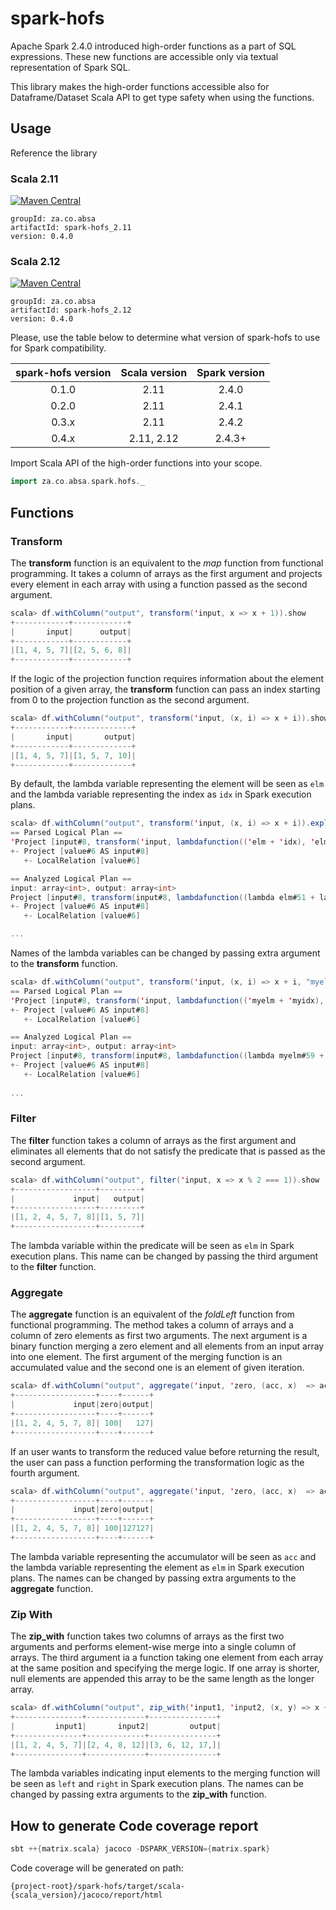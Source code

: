 # spark-hofs
Apache Spark 2.4.0 introduced high-order functions as a part of SQL expressions. These new functions are accessible
only via textual representation of Spark SQL.

This library makes the high-order functions accessible also for Dataframe/Dataset Scala API to get type safety when
using the functions. 

## Usage

Reference the library

### Scala 2.11
[![Maven Central](https://maven-badges.herokuapp.com/maven-central/za.co.absa/spark-hofs_2.11/badge.svg)](https://maven-badges.herokuapp.com/maven-central/za.co.absa/spark-hofs_2.11)

```
groupId: za.co.absa
artifactId: spark-hofs_2.11
version: 0.4.0
```

### Scala 2.12
[![Maven Central](https://maven-badges.herokuapp.com/maven-central/za.co.absa/spark-hofs_2.12/badge.svg)](https://maven-badges.herokuapp.com/maven-central/za.co.absa/spark-hofs_2.12)

```
groupId: za.co.absa
artifactId: spark-hofs_2.12
version: 0.4.0
```

Please, use the table below to determine what version of spark-hofs to use for Spark compatibility.

| spark-hofs version | Scala version |  Spark version  |
|:------------------:|:-------------:|:---------------:|
|       0.1.0        |     2.11      |     2.4.0       |
|       0.2.0        |     2.11      |     2.4.1       |
|       0.3.x        |     2.11      |     2.4.2       |
|       0.4.x        |  2.11, 2.12   |     2.4.3+      |

Import Scala API of the high-order functions into your scope.
```scala
import za.co.absa.spark.hofs._
```

## Functions

### Transform
The **transform** function is an equivalent to the *map* function from functional programming. It takes a column of
arrays as the first argument and projects every element in each array with using a function passed as the second argument.
```scala
scala> df.withColumn("output", transform('input, x => x + 1)).show
+------------+------------+
|       input|      output|
+------------+------------+
|[1, 4, 5, 7]|[2, 5, 6, 8]|
+------------+------------+
```
If the logic of the projection function requires information about the element position of a given array,
the **transform** function can pass an index starting from 0 to the projection function as the second argument.
```scala
scala> df.withColumn("output", transform('input, (x, i) => x + i)).show
+------------+-------------+
|       input|       output|
+------------+-------------+
|[1, 4, 5, 7]|[1, 5, 7, 10]|
+------------+-------------+
```
By default, the lambda variable representing the element will be seen as `elm` and the lambda variable representing
the index as `idx` in Spark execution plans.
```scala
scala> df.withColumn("output", transform('input, (x, i) => x + i)).explain(true)
== Parsed Logical Plan ==
'Project [input#8, transform('input, lambdafunction(('elm + 'idx), 'elm, 'idx, false)) AS output#45]
+- Project [value#6 AS input#8]
   +- LocalRelation [value#6]

== Analyzed Logical Plan ==
input: array<int>, output: array<int>
Project [input#8, transform(input#8, lambdafunction((lambda elm#51 + lambda idx#52), lambda elm#51, lambda idx#52, false)) AS output#45]
+- Project [value#6 AS input#8]
   +- LocalRelation [value#6]

...
```
Names of the lambda variables can be changed by passing extra argument to the **transform** function.
```scala
scala> df.withColumn("output", transform('input, (x, i) => x + i, "myelm", "myidx")).explain(true)
== Parsed Logical Plan ==
'Project [input#8, transform('input, lambdafunction(('myelm + 'myidx), 'myelm, 'myidx, false)) AS output#53]
+- Project [value#6 AS input#8]
   +- LocalRelation [value#6]

== Analyzed Logical Plan ==
input: array<int>, output: array<int>
Project [input#8, transform(input#8, lambdafunction((lambda myelm#59 + lambda myidx#60), lambda myelm#59, lambda myidx#60, false)) AS output#53]
+- Project [value#6 AS input#8]
   +- LocalRelation [value#6]
   
...   
```

### Filter
The **filter** function takes a column of arrays as the first argument and eliminates all elements that do not satisfy 
the predicate that is passed as the second argument.
```scala
scala> df.withColumn("output", filter('input, x => x % 2 === 1)).show
+------------------+---------+
|             input|   output|
+------------------+---------+
|[1, 2, 4, 5, 7, 8]|[1, 5, 7]|
+------------------+---------+
```
The lambda variable within the predicate will be seen as `elm` in Spark execution plans. This name can be changed by
passing the third argument to the **filter** function. 

### Aggregate
The **aggregate** function is an equivalent of the *foldLeft* function from functional programming. The method takes
a column of arrays and a column of zero elements as first two arguments. The next argument is a binary function merging
a zero element and all elements from an input array into one element. The first argument of the merging function is
an accumulated value and the second one is an element of given iteration.
```scala
scala> df.withColumn("output", aggregate('input, 'zero, (acc, x)  => acc + x)).show
+------------------+----+------+
|             input|zero|output|
+------------------+----+------+
|[1, 2, 4, 5, 7, 8]| 100|   127|
+------------------+----+------+
```
If an user wants to transform the reduced value before returning the result, the user can pass a function performing
the transformation logic as the fourth argument.
```scala
scala> df.withColumn("output", aggregate('input, 'zero, (acc, x)  => acc + x, y => concat(y, y))).show
+------------------+----+------+
|             input|zero|output|
+------------------+----+------+
|[1, 2, 4, 5, 7, 8]| 100|127127|
+------------------+----+------+
```

The lambda variable representing the accumulator will be seen as `acc` and the lambda variable representing the element 
as `elm` in Spark execution plans. The names can be changed by passing extra arguments to the **aggregate** function.

### Zip With
The **zip_with** function takes two columns of arrays as the first two arguments and performs element-wise merge into
a single column of arrays. The third argument ia a function taking one element from each array at the same
position and specifying the merge logic. If one array is shorter, null elements are appended this array to be the same 
length as the longer array.
```scala
scala> df.withColumn("output", zip_with('input1, 'input2, (x, y) => x + y)).show
+---------------+-------------+---------------+
|         input1|       input2|         output|
+---------------+-------------+---------------+
|[1, 2, 4, 5, 7]|[2, 4, 8, 12]|[3, 6, 12, 17,]|
+---------------+-------------+---------------+
```
The lambda variables indicating input elements to the merging function will be seen as `left` and `right` in
Spark execution plans. The names can be changed by passing extra arguments to the **zip_with** function.

## How to generate Code coverage report
```sbt
sbt ++{matrix.scala} jacoco -DSPARK_VERSION={matrix.spark}
```
Code coverage will be generated on path:
```
{project-root}/spark-hofs/target/scala-{scala_version}/jacoco/report/html
```
